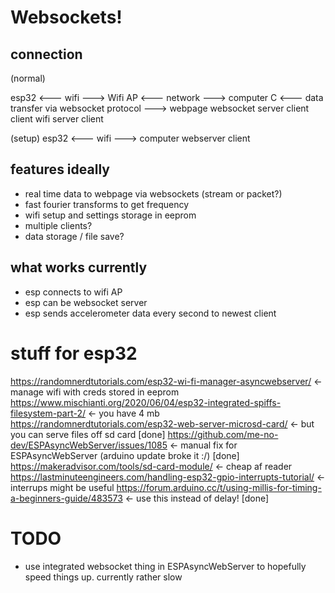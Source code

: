 # Websockets!
## connection
(normal)

esp32 <--- wifi ---> Wifi AP <--- network ---> computer
C <--- data transfer via websocket protocol ---> webpage
websocket server                                client
client              wifi server                 client


(setup)
esp32 <--- wifi ---> computer
webserver            client

## features ideally
* real time data to webpage via websockets (stream or packet?)
* fast fourier transforms to get frequency
* wifi setup and settings storage in eeprom
* multiple clients?
* data storage / file save?

## what works currently
* esp connects to wifi AP
* esp can be websocket server
* esp sends accelerometer data every second to newest client


# stuff for esp32
https://randomnerdtutorials.com/esp32-wi-fi-manager-asyncwebserver/ <- manage wifi with creds stored in eeprom
https://www.mischianti.org/2020/06/04/esp32-integrated-spiffs-filesystem-part-2/ <- you have 4 mb
https://randomnerdtutorials.com/esp32-web-server-microsd-card/ <- but you can serve files off sd card [done]
https://github.com/me-no-dev/ESPAsyncWebServer/issues/1085 <- manual fix for ESPAsyncWebServer (arduino update broke it :/) [done]
https://makeradvisor.com/tools/sd-card-module/ <- cheap af reader
https://lastminuteengineers.com/handling-esp32-gpio-interrupts-tutorial/ <- interrups might be useful
https://forum.arduino.cc/t/using-millis-for-timing-a-beginners-guide/483573 <- use this instead of delay! [done]

# TODO
- use integrated websocket thing in ESPAsyncWebServer to hopefully speed things up. currently rather slow

